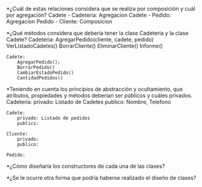 

*¿Cuál de estas relaciones considera que se realiza por composición y cuál por
agregación?
	Cadete - Cadeteria: Agregacion
	Cadete - Pedido: Agregacion
	Pedido - Cliente: Composicion

*¿Qué métodos considera que debería tener la clase Cadetería y la clase Cadete?
	Cadeteria:
		AgregarPedido(cliente, cadete, pedido)
		VerListadoCadetes()
		BorrarCliente()
		EliminarCliente()
		Informe()
		
	Cadete:
		AgregarPedido();
		BorrarPedido()
		CambiarEstadoPedido()
		CantidadPedidos()
		

*Teniendo en cuenta los principios de abstracción y ocultamiento, que atributos,
propiedades y métodos deberían ser públicos y cuáles privados.
    Cadeteria:
        privado: Listado de Cadetes 
        publico: Nombre, Telefono
    
    Cadete:
        privado: Listado de pedidos
        publics:
    
    Cliente:
        privado: 
        publico:
    
    Pedido:
        

*¿Cómo diseñaría los constructores de cada una de las clases?

*¿Se le ocurre otra forma que podría haberse realizado el diseño de clases?